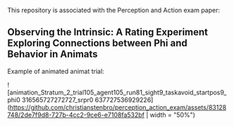 This repository is associated with the Perception and Action exam paper:

## Observing the Intrinsic: A Rating Experiment Exploring Connections between Phi and Behavior in Animats

Example of animated animat trial: 

![animation_Stratum_2_trial105_agent105_run81_sight9_taskavoid_startpos9_phi0 316565727272727_srpr0 637727536929226](https://github.com/christianstenbro/perception_action_exam/assets/83128748/2de7f9d8-727b-4cc2-9ce6-e7108fa532bf | width = "50%")

